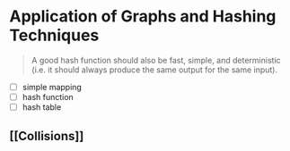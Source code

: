 # Application of Graphs and Hashing Techniques

> A good hash function should also be fast, simple, and deterministic (i.e. it should always produce the same output for the same input).

  - [ ] simple mapping
  - [ ] hash function
  - [ ] hash table
## [[Collisions]]

